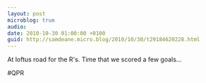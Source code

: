 ```yaml
---
layout: post
microblog: true
audio: 
date: 2010-10-30 01:00:00 +0100
guid: http://samdeane.micro.blog/2010/10/30/t29184620228.html
---
```

At loftus road for the R's. Time that we scored a few goals...

#QPR
